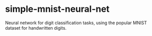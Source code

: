 # simple-mnist-neural-net 

Neural network for digit classification tasks, using the popular MNIST dataset for handwritten digits.
